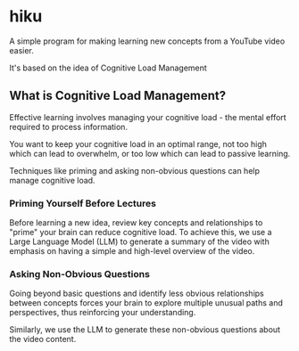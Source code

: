 # hiku

A simple program for making learning new concepts from a YouTube video easier.

It's based on the idea of Cognitive Load Management

## What is Cognitive Load Management?

Effective learning involves managing your cognitive load - the mental effort required to process information.

You want to keep your cognitive load in an optimal range, not too high which can lead to overwhelm, or too low which can lead to passive learning.

Techniques like priming and asking non-obvious questions can help manage cognitive load.

### Priming Yourself Before Lectures

Before learning a new idea, review key concepts and relationships to "prime" your brain can reduce cognitive load. To achieve this, we use a Large Language Model (LLM) to generate a summary of the video with emphasis on having a simple and high-level overview of the video.

### Asking Non-Obvious Questions

Going beyond basic questions and identify less obvious relationships between concepts forces your brain to explore multiple unusual paths and perspectives, thus reinforcing your understanding.

Similarly, we use the LLM to generate these non-obvious questions about the video content.

